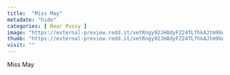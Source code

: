 ```yaml
---
title:  "Miss May"
metadate: "hide"
categories: [ Rear Pussy ]
image: "https://external-preview.redd.it/xetRngy92JH8dyFZ24TLfhkAJtm9UARHDiJz7kmHx9o.jpg?auto=webp&s=eb9c191c10ef93d54fb771d05140865244253f24"
thumb: "https://external-preview.redd.it/xetRngy92JH8dyFZ24TLfhkAJtm9UARHDiJz7kmHx9o.jpg?width=640&crop=smart&auto=webp&s=b12736c3d425c7d45bf346ed3b16e61618e8b978"
visit: ""
---
```

Miss May
